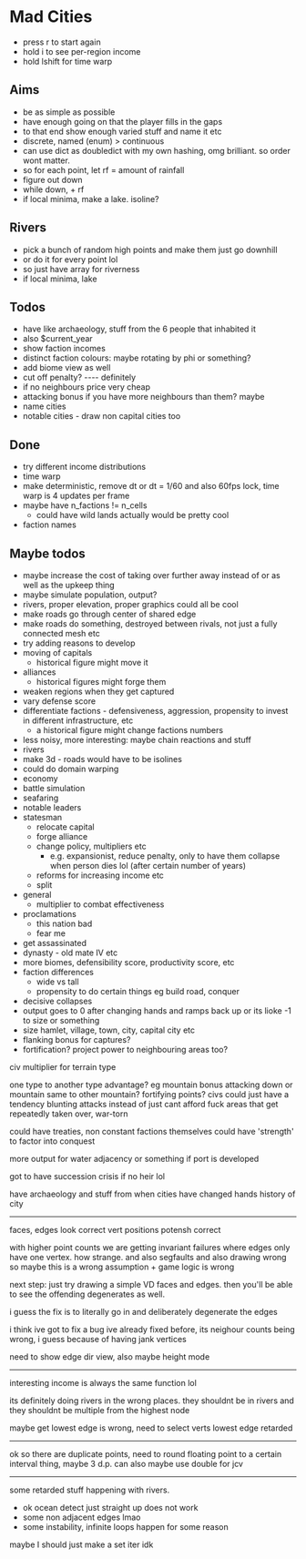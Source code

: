 # Mad Cities
- press r to start again
- hold i to see per-region income
- hold lshift for time warp

## Aims
 - be as simple as possible
 - have enough going on that the player fills in the gaps
 - to that end show enough varied stuff and name it etc
 - discrete, named (enum) > continuous
 - can use dict as doubledict with my own hashing, omg brilliant. so order wont matter.
 - so for each point, let rf = amount of rainfall
 - figure out down
 - while down, + rf
 - if local minima, make a lake. isoline?


## Rivers
 - pick a bunch of random high points and make them just go downhill
 - or do it for every point lol
 - so just have array for riverness
 - if local minima, lake

## Todos
 - have like archaeology, stuff from the 6 people that inhabited it
 - also $current_year
 - show faction incomes
 - distinct faction colours: maybe rotating by phi or something?
 - add biome view as well
 - cut off penalty? ---- definitely
  - if no neighbours price very cheap
 - attacking bonus if you have more neighbours than them? maybe
 - name cities
 - notable cities - draw non capital cities too

## Done
 - try different income distributions
 - time warp
 - make deterministic, remove dt or dt = 1/60 and also 60fps lock, time warp is 4 updates per frame
 - maybe have n_factions != n_cells
   - could have wild lands actually would be pretty cool
 - faction names

 ## Maybe todos
 - maybe increase the cost of taking over further away instead of or as well as the upkeep thing
 - maybe simulate population, output?
 - rivers, proper elevation, proper graphics could all be cool
 - make roads go through center of shared edge
  - make roads do something, destroyed between rivals, not just a fully connected mesh etc
  - try adding reasons to develop
  - moving of capitals
    - historical figure might move it
  - alliances
    - historical figures might forge them
  - weaken regions when they get captured
  - vary defense score
  - differentiate factions - defensiveness, aggression, propensity to invest in different infrastructure, etc
    - a historical figure might change factions numbers
   - less noisy, more interesting: maybe chain reactions and stuff
   - rivers
   - make 3d
    - roads would have to be isolines
   - could do domain warping
   - economy
 - battle simulation
 - seafaring
 - notable leaders
  - statesman
    - relocate capital
    - forge alliance
    - change policy, multipliers etc
      - e.g. expansionist, reduce penalty, only to have them collapse when person dies lol (after certain number of years)
    - reforms for increasing income etc
    - split
  - general
    - multiplier to combat effectiveness
  - proclamations
    - this nation bad
    - fear me
  - get assassinated
  - dynasty - old mate IV etc
 - more biomes, defensibility score, productivity score, etc
 - faction differences
   - wide vs tall
   - propensity to do certain things eg build road, conquer
 - decisive collapses
 - output goes to 0 after changing hands and ramps back up or its lioke -1 to size or something
 - size hamlet, village, town, city, capital city etc
 - flanking bonus for captures?
 - fortification? project power to neighbouring areas too?

civ multiplier for terrain type

one type to another type advantage? eg mountain bonus attacking down or mountain same to other mountain?
fortifying points?
civs could just have a tendency
blunting attacks instead of just cant afford
fuck areas that get repeatedly taken over, war-torn

could have treaties, non constant
factions themselves could have 'strength' to factor into conquest

more output for water adjacency or something if port is developed

got to have succession crisis if no heir lol


have archaeology and stuff from when cities have changed hands
history of city

------------------------

faces, edges look correct
vert positions potensh correct

with higher point counts we are getting invariant failures where edges only have one vertex. how strange.
and also segfaults
and also drawing wrong
so maybe this is a wrong assumption + game logic is wrong

next step: just try drawing a simple VD faces and edges. then you'll be able to see the offending degenerates as well.

i guess the fix is to literally go in and deliberately degenerate the edges

i think ive got to fix a bug ive already fixed before, its neighour counts being wrong, i guess because of having jank vertices

need to show edge dir view, also maybe height mode

--------------------------------------------------------

interesting income is always the same function lol

its definitely doing rivers in the wrong places.
they shouldnt be in rivers and they shouldnt be multiple from the highest node

maybe get lowest edge is wrong, need to select verts
lowest edge retarded

--------------

ok so there are duplicate points, need to round floating point to a certain interval thing, maybe 3 d.p. can also maybe use double for jcv

-------------------
some retarded stuff happening with rivers.
  - ok ocean detect just straight up does not work
  - some non adjacent edges lmao
  - some instability, infinite loops happen for some reason

  maybe I should just make a set iter idk